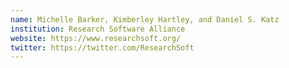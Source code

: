 ```yaml
---
name: Michelle Barker, Kimberley Hartley, and Daniel S. Katz
institution: Research Software Alliance
website: https://www.researchsoft.org/
twitter: https://twitter.com/ResearchSoft
---
```



